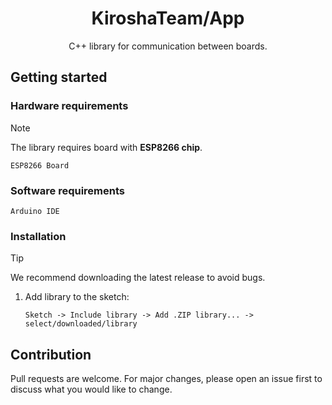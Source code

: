<div align="center">
<h1>
    KiroshaTeam/App
</h1>
C++ library for communication between boards.
</div>

## Getting started

### Hardware requirements

> [!NOTE]
> The library requires board with **ESP8266 chip**.

``ESP8266 Board``

### Software requirements

``Arduino IDE``

### Installation

> [!TIP]
> We recommend downloading the latest release to avoid bugs.

1. Add library to the sketch:

   ```
   Sketch -> Include library -> Add .ZIP library... -> select/downloaded/library
   ```

## Contribution
Pull requests are welcome. For major changes, please open an issue first
to discuss what you would like to change.
